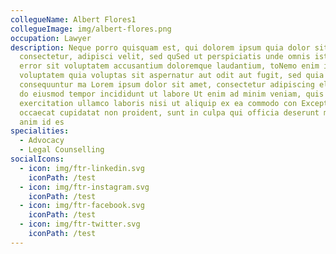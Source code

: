 ```yaml
---
collegueName: Albert Flores1
collegueImage: img/albert-flores.png
occupation: Lawyer
description: Neque porro quisquam est, qui dolorem ipsum quia dolor sit amet,
  consectetur, adipisci velit, sed quSed ut perspiciatis unde omnis iste natus
  error sit voluptatem accusantium doloremque laudantium, toNemo enim ipsam
  voluptatem quia voluptas sit aspernatur aut odit aut fugit, sed quia
  consequuntur ma Lorem ipsum dolor sit amet, consectetur adipiscing elit, sed
  do eiusmod tempor incididunt ut labore Ut enim ad minim veniam, quis nostrud
  exercitation ullamco laboris nisi ut aliquip ex ea commodo con Excepteur sint
  occaecat cupidatat non proident, sunt in culpa qui officia deserunt mollit
  anim id es
specialities:
  - Advocacy
  - Legal Counselling
socialIcons:
  - icon: img/ftr-linkedin.svg
    iconPath: /test
  - icon: img/ftr-instagram.svg
    iconPath: /test
  - icon: img/ftr-facebook.svg
    iconPath: /test
  - icon: img/ftr-twitter.svg
    iconPath: /test
---
```

